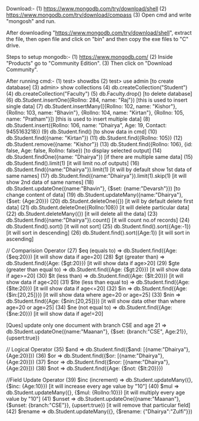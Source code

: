 Download:-
(1) https://www.mongodb.com/try/download/shell
(2) https://www.mongodb.com/try/download/compass
(3) Open cmd and write "mongosh" and run.

After downloading "https://www.mongodb.com/try/download/shell", extract the file, then open file and click on "bin"
and then copy the exe files to "C" drive.

Steps to setup mongodb:-
(1) https://www.mongodb.com/
(2) Inside "Products" go to "Community Edition".
(3) Then click on "Download Community".

After running cmd:-
(1) test> showdbs
(2) test> use admin [to create database]
(3) admin> show collections
(4) db.createCollection("Student")
(4) db.createCollection("Faculty")
(5) db.Faculty.drop() [to delete database]
(6) db.Student.insertOne({Rollno: 284, name: "Raj"}) [this is used to insert single data]
(7) db.Student.insertMany([{Rollno: 102, name: "Kishor"}, {Rollno: 103, name: "Bhavin"}, {Rollno: 104, name: "Kirtan"}, {Rollno: 105, name: "Pratham"}]) [this is used to insert multiple data]
(8) db.Student.insert({Rollno: 106, name: "Dhairya", Age: 19, Contact: 9455163218})
(9) db.Student.find() [to show data in cmd]
(10) db.Student.find({name: "Kirtan"})
(11) db.Student.find({Rollno: 105})
(12) db.Student.remove({name: "Kishor"})
(13) db.Student.find({Rollno: 106}, {id: false, Age: false, Rollno: false}) [to display selected output]
(14) db.Student.findOne({name: "Dhairya"}) [if there are multiple same data]
(15) db.Student.find().limit(1) [it will limit no.of outputs]
(16) db.Student.find({name:"Dhairya"}).limit(1) [it will by default show 1st data of same names]
(17) db.Student.find({name:"Dhairya"}).limit(1).skip(1) [it will show 2nd data of same names]
(18) db.Student.updateOne({name:"Bhavin"}, {$set: {name:"Devarsh"}}) [to change content of data]
(19) db.Student.updateMany({name:"Dhairya"}, {$set: {Age:20}})
(20) db.Student.deleteOne({}) [it will by default delete first data]
(21) db.Student.deleteOne({Rollno:108}) [it will delete particular data]
(22) db.Student.deleteMany({}) [it will delete all the data]
(23) db.Student.find({name:"Dhairya"}).count() [it will count no.of records]
(24) db.Student.find().sort() [it will not sort]
(25) db.Student.find().sort({Age:-1}) [it will sort in descending]
(26) db.Student.find().sort({Age:1}) [it will sort in ascending]

// Comparision Operator
(27) $eq (equals to) => db.Student.find({Age: {$eq:20}}) [it will show data if age=20]
(28) $gt (greater than) => db.Student.find({Age: {$gt:20}}) [it will show data if age>20]
(29) $gte (greater than equal to) => db.Student.find({Age: {$gt:20}}) [it will show data if age>=20]
(30) $lt (less than) => db.Student.find({Age: {$lt:20}}) [it will show data if age<20]
(31) $lte (less than equal to) => db.Student.find({Age: {$lte:20}}) [it will show data if age<=20]
(32) $in => db.Student.find({Age: {$in:[20,25]}}) [it will show data where age=20 or age=25]
(33) $nin => db.Student.find({Age: {$nin:[20,25]}}) [it will show data other than where age=20 or age=25]
(34) $ne (not equal to) => db.Student.find({Age: {$ne:20}}) [it will show data if age!=20]

[Ques] update only one document with branch CSE and age 21
=> db.Student.updateOne({name:"Maanan"}, {$set: {branch:"CSE", Age:21}}, {upsert:true})

// Logical Operator
(35) $and => db.Student.find({$and: [{name:"Dhairya"}, {Age:20}]})
(36) $or => db.Student.find({$or: [{name:"Dhairya"}, {Age:20}]})
(37) $nor => db.Student.find({$nor: [{name:"Dhairya"}, {Age:20}]})
(38) $not => db.Student.find({Age: {$not: {$lt:20}}})

//Field Update Operator
(39) $inc (increment) => db.Student.updateMany({}, {$inc: {Age:10}}) [it will increase every age value by "10"]
(40) $mul => db.Student.updateMany({}, {$mul: {Rollno:10}}) [it will multiply every age value by "10"]
(41) $unset => db.Student.updateOne({name:"Maanan"}, {$unset: {branch:"CSE"}}, {upsert:true}) [it will remove that particular field]
(42) $rename => db.Student.updateMany({}, {$rename: {"Dhairya":"Zulfi"}})
